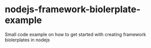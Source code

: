 # nodejs-framework-biolerplate-example
Small code example on how to get started with creating framework biolerplates in nodejs
